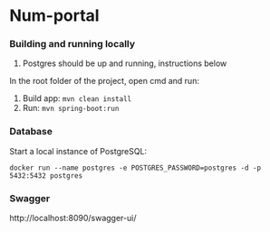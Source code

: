 # Num-portal

### Building and running locally

1. Postgres should be up and running, instructions below

In the root folder of the project, open cmd and run:

1. Build app: ```mvn clean install```
2. Run: ```mvn spring-boot:run```

### Database 

Start a local instance of PostgreSQL: 

``` 
docker run --name postgres -e POSTGRES_PASSWORD=postgres -d -p 5432:5432 postgres
```

### Swagger

http://localhost:8090/swagger-ui/


